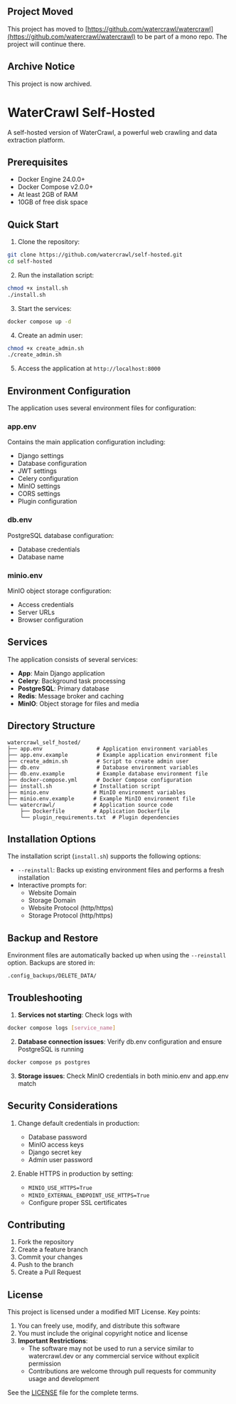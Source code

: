 ## Project Moved

This project has moved to [https://github.com/watercrawl/watercrawl](https://github.com/watercrawl/watercrawl) to be part of a mono repo. The project will continue there.

## Archive Notice

This project is now archived.

# WaterCrawl Self-Hosted

A self-hosted version of WaterCrawl, a powerful web crawling and data extraction platform.

## Prerequisites

- Docker Engine 24.0.0+
- Docker Compose v2.0.0+
- At least 2GB of RAM
- 10GB of free disk space

## Quick Start

1. Clone the repository:
```bash
git clone https://github.com/watercrawl/self-hosted.git
cd self-hosted
```

2. Run the installation script:
```bash
chmod +x install.sh
./install.sh
```

3. Start the services:
```bash
docker compose up -d
```

4. Create an admin user:
```bash
chmod +x create_admin.sh
./create_admin.sh
```

5. Access the application at `http://localhost:8000`

## Environment Configuration

The application uses several environment files for configuration:

### app.env
Contains the main application configuration including:
- Django settings
- Database configuration
- JWT settings
- Celery configuration
- MinIO settings
- CORS settings
- Plugin configuration

### db.env
PostgreSQL database configuration:
- Database credentials
- Database name

### minio.env
MinIO object storage configuration:
- Access credentials
- Server URLs
- Browser configuration

## Services

The application consists of several services:

- **App**: Main Django application
- **Celery**: Background task processing
- **PostgreSQL**: Primary database
- **Redis**: Message broker and caching
- **MinIO**: Object storage for files and media

## Directory Structure

```
watercrawl_self_hosted/
├── app.env                 # Application environment variables
├── app.env.example         # Example application environment file
├── create_admin.sh         # Script to create admin user
├── db.env                  # Database environment variables
├── db.env.example          # Example database environment file
├── docker-compose.yml      # Docker Compose configuration
├── install.sh             # Installation script
├── minio.env              # MinIO environment variables
├── minio.env.example      # Example MinIO environment file
└── watercrawl/            # Application source code
    ├── Dockerfile         # Application Dockerfile
    └── plugin_requirements.txt  # Plugin dependencies
```

## Installation Options

The installation script (`install.sh`) supports the following options:

- `--reinstall`: Backs up existing environment files and performs a fresh installation
- Interactive prompts for:
  - Website Domain
  - Storage Domain
  - Website Protocol (http/https)
  - Storage Protocol (http/https)

## Backup and Restore

Environment files are automatically backed up when using the `--reinstall` option. Backups are stored in:
```
.config_backups/DELETE_DATA/
```

## Troubleshooting

1. **Services not starting**: Check logs with
```bash
docker compose logs [service_name]
```

2. **Database connection issues**: Verify db.env configuration and ensure PostgreSQL is running
```bash
docker compose ps postgres
```

3. **Storage issues**: Check MinIO credentials in both minio.env and app.env match

## Security Considerations

1. Change default credentials in production:
   - Database password
   - MinIO access keys
   - Django secret key
   - Admin user password

2. Enable HTTPS in production by setting:
   - `MINIO_USE_HTTPS=True`
   - `MINIO_EXTERNAL_ENDPOINT_USE_HTTPS=True`
   - Configure proper SSL certificates

## Contributing

1. Fork the repository
2. Create a feature branch
3. Commit your changes
4. Push to the branch
5. Create a Pull Request

## License

This project is licensed under a modified MIT License. Key points:

1. You can freely use, modify, and distribute this software
2. You must include the original copyright notice and license
3. **Important Restrictions**:
   - The software may not be used to run a service similar to watercrawl.dev or any commercial service without explicit permission
   - Contributions are welcome through pull requests for community usage and development

See the [LICENSE](LICENSE) file for the complete terms.
